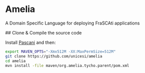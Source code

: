 # Amelia
A Domain Specific Language for deploying FraSCAti applications

## Clone & Compile the source code

Install [Pascani](https://github.com/unicesi/pascani) and then:

```bash
export MAVEN_OPTS="-Xmx512M -XX:MaxPermSize=512M"
git clone https://github.com/unicesi/amelia
cd amelia
mvn install -file maven/org.amelia.tycho.parent/pom.xml
```
